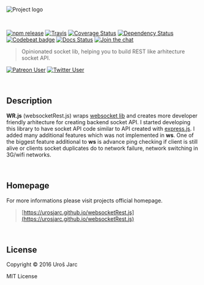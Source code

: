 ![Project logo](https://github.com/urosjarc/websocketRest.js/blob/develop/docs/media/header.png?raw=true)

<br>

[![npm release][npm]][npm-url]
[![Travis][travis]][travis-url]
[![Coverage Status][coverage]][coverage-url]
[![Dependency Status][dep]][dep-url]
[![Codebeat badge][codestyle]][codestyle-url]
[![Docs Status][docs]][docs-url]
[![Join the chat][chat]][chat-url]

> Opinionated socket lib, helping you to build REST like arhitecture socket API.

[![Patreon User][support]][support-url]
[![Twitter User][twitter]][twitter-url]

[npm]: https://img.shields.io/npm/v/websocketRest.js.svg
[npm-url]: https://www.npmjs.com/package/websocketRest.js
[travis]: https://img.shields.io/travis/urosjarc/websocketRest.js.svg
[travis-url]: https://travis-ci.org/urosjarc/websocketRest.js
[coverage]: https://img.shields.io/codacy/coverage/ae73417f36ff499ca6575b96886a0c27.svg
[coverage-url]: https://www.codacy.com/app/urosjarc/websocketRest.js
[codestyle]: https://img.shields.io/codacy/grade/ae73417f36ff499ca6575b96886a0c27.svg
[codestyle-url]: https://www.codacy.com/app/urosjarc/websocketRest.js
[dep]: https://img.shields.io/david/urosjarc/websocketRest.js.svg
[dep-url]: https://david-dm.org/urosjarc/websocketRest.js
[docs]: http://inch-ci.org/github/urosjarc/websocketRest.js.svg?branch=master
[docs-url]: http://inch-ci.org/github/urosjarc/websocketRest.js
[chat]: https://badges.gitter.im/Join%20Chat.svg
[chat-url]: https://gitter.im/urosjarc/websocketRest.js?utm_source=badge&utm_medium=badge&utm_campaign=pr-badge&utm_content=badge
[support]: https://img.shields.io/badge/patreon-urosjarc-green.svg?style=social
[support-url]: https://patreon.com/urosjarc/
[twitter]: https://img.shields.io/twitter/follow/urosjarc.svg?style=social&label=follow
[twitter-url]: https://twitter.com/intent/follow?screen_name=urosjarc

<br>

## Description

**WR.js** (websocketRest.js) wraps [websocket lib](https://www.npmjs.com/package/ws)
and creates more developer friendly arhitecture for creating backend
socket API. I started developing this library to have socket API code similar to
API created with [express.js](https://www.npmjs.com/package/express).
I added many additional features which was not implemented in **ws**. One of the biggest
feature additional to **ws** is advance ping checking if client is still alive or
clients socket duplicates do to network failure, network switching in 3G/wifi networks.

<br>

## Homepage
For more informations please visit projects official homepage.
> [https://urosjarc.github.io/websocketRest.js](https://urosjarc.github.io/websocketRest.js)

<br>

## License
Copyright © 2016 Uroš Jarc

MIT License